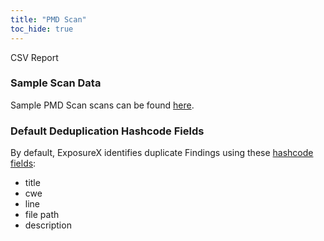 ```yaml
---
title: "PMD Scan"
toc_hide: true
---
```

CSV Report

### Sample Scan Data
Sample PMD Scan scans can be found [here](https://github.com/ExposureX/django-ExposureX/tree/master/unittests/scans/pmd).

### Default Deduplication Hashcode Fields
By default, ExposureX identifies duplicate Findings using these [hashcode fields](https://docs.exposurex.com/en/working_with_findings/finding_deduplication/about_deduplication/):

- title
- cwe
- line
- file path
- description
